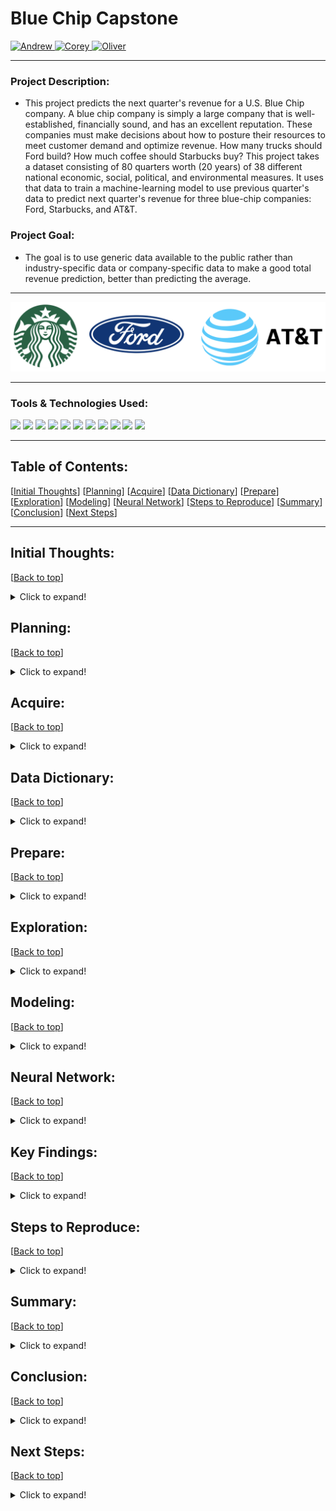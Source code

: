 <!-- #region -->


# Blue Chip Capstone 
<p>
  <a href="https://github.com/Andrew-Casey" target="_blank">
    <img alt="Andrew" src="https://img.shields.io/github/followers/Andrew-Casey?label=Follow_Andrew&style=social" />
  </a> 
  <a href="https://github.com/corey-hermesch" target="_blank">
    <img alt="Corey" src="https://img.shields.io/github/followers/corey-hermesch?label=Follow_Corey&style=social" />
  </a>
  <a href="https://github.com/OKPTaylor" target="_blank">
    <img alt="Oliver" src="https://img.shields.io/github/followers/OKPTaylor?label=Follow_Oliver&style=social" />  
  </a>
</p>

***

### Project Description:
- This project predicts the next quarter's revenue for a U.S. Blue Chip company. A blue chip company is simply a large company that is well-established, financially sound, and has an excellent reputation. These companies must make decisions about how to posture their resources to meet customer demand and optimize revenue. How many trucks should Ford build? How much coffee should Starbucks buy? This project takes a dataset consisting of 80 quarters worth (20 years) of 38 different national economic, social, political, and environmental measures. It uses that data to train a machine-learning model to use previous quarter's data to predict next quarter's revenue for three blue-chip companies: Ford, Starbucks, and AT&T.

### Project Goal:
- The goal is to use generic data available to the public rather than industry-specific data or company-specific data to make a good total revenue prediction, better than predicting the average.
***

![Banner](https://github.com/Project-Apollo-Forecast/Project-Apollo/blob/main/Photos/banner.png)

***

### Tools & Technologies Used: 

![](https://img.shields.io/static/v1?message=Python&logo=python&labelColor=5c5c5c&color=2f5f98&logoColor=white&label=%20)
![](https://img.shields.io/static/v1?message=Pandas&logo=pandas&labelColor=5c5c5c&color=2f5f98&logoColor=white&label=%20)
![](https://img.shields.io/static/v1?message=SciKit-Learn&logo=scikit-learn&labelColor=5c5c5c&color=2f5f98&logoColor=white&label=%20)
![](https://img.shields.io/static/v1?message=SciPy&logo=scipy&labelColor=5c5c5c&color=2f5f98&logoColor=white&label=%20)
![](https://img.shields.io/static/v1?message=NumPy&logo=numpy&labelColor=5c5c5c&color=2f5f98&logoColor=white&label=%20)
![](https://img.shields.io/static/v1?message=MatPlotLib&logo=python&labelColor=5c5c5c&color=2f5f98&logoColor=white&label=%20)
![](https://img.shields.io/static/v1?message=Seaborn&logo=python&labelColor=5c5c5c&color=2f5f98&logoColor=white&label=%20)
![](https://img.shields.io/static/v1?message=Tableau&logo=tableau&labelColor=5c5c5c&color=2f5f98&logoColor=white&label=%20)
![](https://img.shields.io/static/v1?message=Markdown&logo=markdown&labelColor=5c5c5c&color=2f5f98&logoColor=white&label=%20)
![](https://img.shields.io/static/v1?message=GitHub&logo=github&labelColor=5c5c5c&color=2f5f98&logoColor=white&label=%20)
![](https://img.shields.io/badge/TensorFlow-2.6.0-FF6F00?logo=tensorflow)

***
## Table of Contents:
<a name="top"></a>
[[Initial Thoughts](#Initial_Thoughts)]
[[Planning](#Planning)]
[[Acquire](#Acquire)]
[[Data Dictionary](#Data_Dictionary)]
[[Prepare](#Prepare)]
[[Exploration](#Exploration)] 
[[Modeling](#Modeling)]
[[Neural Network](#Neural_Network)]
[[Steps to Reproduce](#Steps_to_Reproduce)]
[[Summary](#Summary)]
[[Conclusion](#Conclusion)]
[[Next Steps](#Next_Steps)]
___


## <a name="Initial_Thoughts"></a>Initial Thoughts: 
[[Back to top](#top)]
    
<details>
  <summary>Click to expand!</summary>

***
    
Our project delves into the fascinating world of interconnectedness, recognizing how various elements across different locations and scenarios influence each other simultaneously. Our primary objective revolves around uncovering influential features hidden within data segments from diverse sectors. These features hold the potential to significantly impact revenue performance.

By gaining a deep understanding of these subtle insights, our aim is to empower decision-makers with advanced knowledge of the external factors that shape their revenues. This newfound awareness equips them to adapt their business strategies proactively, leveraging this valuable information to drive success in their ventures.

With the above in mind, some initial questions we had:
- Are the target variables normally distributed?
- What features are statistically significant to our targets?
- Can the same features work for multiple targets? (Targets tested separately)
- What are the impacts of negative and positive correlating features?

***
    
</details>

## <a name="Planning"></a>Planning: 
[[Back to top](#top)]
    
<details>
  <summary>Click to expand!</summary>

***
    
- Generated a range of innovative ideas for revenue-affecting features through productive brainstorming sessions. 
- Organized tasks using a Kanban board, efficiently tracking their progress under categories like 'Needs to be done', 'Doing', and 'Done'. 
- Collaboratively compiled and maintained a shared knowledge document, ensuring seamless dissemination of new information, ideas, and functions across the team. 
- Set clear milestone due dates and benchmarks (including measures of success), providing a solid foundation for measuring progress and achieving project goals.

***
    
</details>

## <a name="Acquire"></a>Acquire: 
[[Back to top](#top)]
    
<details>
  <summary>Click to expand!</summary>

***
    
During the "Acquire" phase of our project, we collected a rich dataset comprising 38 features meticulously sourced from over 17 distinct websites. Notable among them are:
- Federal Reserve Economic Data (FRED)
- Bureau of Labor & Statistics (BLS)
- Organization for Economic Cooperation and Development (OECD)
    
Bringing all this valuable data together, we created a unified and coherent dataframe. This comprehensive dataframe incorporates data spanning two decades, encompassing 80 quarters. Each row represents one quarter, containing all pertinent revenue figures and associated features. See data dictionary below:

***
    
</details>

## <a name="Data_Dictionary"></a>Data Dictionary: 
[[Back to top](#top)]
    
<details>
  <summary>Click to expand!</summary>

***

| Feature | Definition | Unit of Measurement|
|:--------|:-----------|:---------------|
|Adjusted_revenue| The total quarterly revenue of the target Company in dollars adjusted for inflation| U.S. Dollars, float|
|Year| The year of the data |0000 year format|
|Quarter| The quarter of the data |int 1-4|
|Population|The U.S. population for the quarter|int|
|Median_house_income| The median household income per quarter in dollars| U.S. Dollars, float|
|Federal_fund_rate| The interest rate that U.S. banks pay one another top borrow or loan money overnight|percentage, float|
|Unemp_rate| The unemployment rate, the number of residents without a job and looking for work divided by the total number of residents|percentage, float|
|Home_ownership_rate| Home ownership rate by population|percentage, float|
|Government_spending| Government spending in billions of dollars|U.S. Dollars, float|
|Gdp_deflated| Measures changes in the prices of goods and services produced in the United States|float|
|Cpi_all_items_avg| Measures price change experienced by urban consumers; the average change in price over time of a market basket of consumer goods and services|float|
|Avg_temperature| The avg temperature for the quarter| float, fahrenheit|
|Avg_precipitation| The avg rainfall for the quarter|float, inches|
|Palmer_drought_index| The magnitude of PDSI indicates the severity of the departure from normal soil moisture conditions|float|
|Eci|The Employment Cost Index, is a quarterly measure of the change in the price of labor, defined as compensation per employee hour worked|float|
|Dow|Quarterly Dow Jones Industrial average| float|
|P_election| If it is a presidential election year (1=yes)|int, 0-1|
|Midterm_election| If it is a midterm election year (1=yes)|int, 0-1|
|Violent_crime_rate|Violent crimes (involve force or threat of force) per 100,000 |percentage, float|
|Consumer_confidence_index| An indication of future developments based on households' responses 100+ being a positive outlook|float|
|Case_shiller_index| Benchmark of average single-family home prices in the U.S., calculated monthly based on changes in home prices over the prior three months|float|
|Prime| The prime rate is the interest rate that commercial banks charge creditworthy customers|percentage, float|
|Man_new_order|Motor Vehicles and Parts, Monthly, Seasonally Adjusted|U.S Dollars, float|
|Construction_res|Total amount spent on residential construction| U.S. Dollars, float|
|CLI|The composite leading indicator, designed to provide early signals of turning points in business cycles|float|
|Soy|Soy bean prices| U.S. Dollars, float|
|Misery_index|The measure of economic distress felt by everyday people, due to the risk of (or actual) joblessness combined with an increasing cost of living|float|
|Gas_perc_change| Gas percentage change month over month; 3 month average quarters| percentage, float|
|S_and_p|Standard and Poor's 500 Index of stocks quarterly average|U.S. Dollars, float|
|Gini|The Gini index measures the inequality of individual or households 0 being perfectly unequal and 100 being perfectly equal|0-100, int|
|Hdi| Human development index, a summary composite that measures of a country's health, knowledge and standard of living| float|
|Auto_loan| The auto loan rate| percentage, float|
|Velocity_of_money| The frequency at which one unit of currency is used to purchase domestically produced goods/services| float|
|Loans_and_leases| loans and leases from banks| float|
|Wti|West Texas Intermediate oil, a benchmark for the US oil market| float|
|Brent_oil| Brent crude oil prices per quarter| U.S. Dollars, float|
|Number_of_disaster| The number of FEMA disaster declarations per quarter| int|
|Business_confidence_index| An indication of future developments based on business responses 100+ being positive| float|
|C_e_s_housing|Consumer expenditure survey housing, the total amount spent on housing per family unit per year| U.S. Dollars, float|
|C_e_s_health|Consumer expenditure survey health, the total amount spent on health per family unit per year|U.S. Dollars, float|
|C_e_s_entertainment|Consumer expenditure survey entertainment, the total amount spent on entertainment per family unit per year| U.S. Dollars, float|
|Ease_of_doing_business|A score that benchmark economies regulatory performance measured by Doing Business|0-100, float|
|Wars_started| Number of wars per year| int| 

***
    
</details>

## <a name="Prepare"></a>Prepare: 
[[Back to top](#top)]
    
<details>
  <summary>Click to expand!</summary>


***
    
#### Data Preparation Process:
    
***
    
- Most of the financial data we encountered was relatively clean and had minimal null values.
- The null values we did encounter were mainly due to missing data that did not extend beyond 2020.
    

***
    
#### Handling Missing Values:
    
***
    
- For variables where it made sense, we filled in missing values using a 3-period weighted moving average.

- However, for variables where filling in missing data would be unreliable, we decided to drop those variables.
    
- The below are dropped for statistical insignificance or inability to reliably handle null values. 
    - Variables dropped:
        - Personal Consumption Expenditures
        - Air Quality
        - Happiness Index
        - Flu Season Severity
        - Jobs Added
        - Producer Price Index
        - Household Debt to Income Ratio
        - Air Travel
        - Number of Weddings/Divorces
        - Legal Immigration
        - Inventory to Sales Ratio
        - Business Confidence Index
        - Natural Disasters
        - Wars Started
    
    - Variables with missing values filled
        - Median Household Income
        - Consumer Expenditure Survey (Health)
        - Consumer Expenditure Survey (Housing)
        - Consumer Expenditure Survey (Entertainment)
        - Consumer Confidence Index

    
***
    
#### Adjust Monetary Variables
    
***
    
- We used the CPI method of deflating all of our monetary variables. 
    - The Formula is as follows: 2003 Price x (2023 CPI / 2003 CPI) = 2023 Price
    

    
***    

#### Dataframe Preparation for Exploration:
    
***

1. First, we lagged the revenue back one quarter. This ensured that revenue would be predicting the quarter ahead of it. For instance, 2022 Q4 data would be used to predict 2023 Q1 revenue.

2. Next, we removed the top row, which contained data relevant to predicting Q3 2023. (Unnecessary for this study)

3. After meticulous data analysis, we successfully isolated a single line of crucial data, representing Q1 2023. This significant data was set aside as a separate 1-line dataframe, and it holds the key to predicting Q2 revenue for industry giants like Ford, ATT, and Starbucks. As we progress through the project, we eagerly await the Q2 revenue numbers for Ford and ATT, scheduled for release on 27th and 26th July 2023, respectively. Starbucks, on the other hand, will reveal their information on 1st August 2023. These official figures will serve as our benchmark to verify and validate the accuracy of our predictions.


    
</details>

## <a name="Exploration"></a>Exploration: 
[[Back to top](#top)]
    
<details>
  <summary>Click to expand!</summary>

***

#### Data Split and Model Selection:

***
    
- At the outset, we divided our data into training and test sets following a 75/25 split. As our modeling approach incorporates GridSearch, a traditional train-validate-test division was deemed unnecessary.

***
#### Testing for Normalcy and Statistical Methodology:
***
- To ensure the reliability of our analysis, we applied the Shapiro-Wilks test to examine the normality of our target variables. Notably, none of our targets exhibited a normal distribution. Acknowledging this, we opted for the utilization of appropriate statistical methods suited for non-parametric data.

***    

#### Spearman's Rank Correlation for Continuous Variables:

***
    
- To gauge the relationships between our continuous variables and targets, we employed Spearman's rank correlation test. This rigorous examination allowed us to test each variable for significance concerning each target.

***
    
#### Data-Driven Approach to Feature Selection:
    
***
    
- Remaining unbiased, we allowed the data and statistical tests to guide our feature selection process. Consequently, we prepared three distinct sets of features based on what was statistically significant to each of our targets: Ford, AT&T, and Starbucks.

- By adopting this meticulous approach, we have laid a robust foundation for our predictive modeling and analysis, ensuring the accuracy and relevance of our results.

</details>

## <a name="Modeling"></a>Modeling: 
[[Back to top](#top)]
    
<details>
  <summary>Click to expand!</summary>

***
    
#### Feature Selection with KBest:

***    

To enhance our model's performance, we initially scaled the data and employed the KBest method to identify the most important features for each target:

- After KBest feature selection:
    - Ford: 15 features
    - Starbucks: 19 features
    - AT&T: 13 features

***
    
#### Regression Models and GridSearch:

***    

Subsequently, we employed GridSearch/Cross Validation to explore various hyperparameters for the following regression models using the selected features from the training data:

- LassoLars
- Generalized Linear Model
- Polynomial Regression

If polynomial regression degree = 1 was chosen as the best model, this would be equivalent to Ordinary Least Squares regression.

***
    
#### Model Evaluation:
    
***    

To assess model performance, we measured two key metrics on the training data: Root Mean Squared Error (RMSE) and the coefficient of determination ($R^2$):

- RMSE: The average difference between predicted and actual values.
- $R^2$: Also known as the coefficient of determination. This value represents the percentage of the variance in our target variable that is explained by our independent variables.

***
    
#### Selecting the Best Model:

***    
    
We selected the model that demonstrated the lowest RMSE and the highest $R^2$ values. This top-performing model was then utilized to predict values on our test dataset.

***
    
#### Predicting the Next Quarter:

***    
    
Finally, using the one-line data frame in concert with the best performing model, we made predictions for the next quarter.

</details>

## <a name="Neural_Network"></a>Neural Network: 
[[Back to top](#top)]

<details>
  <summary>Click to expand!</summary>
***

#### Neural Network Modeling and Parameter Selection
    
****
    
To enhance the performance of the neural network modeling (multilayer perceptron model for regression) every variation of the following parameters were used in the training of the Ford, Starbucks, and AT&T models. 
- Parameters tested:
    - Optimizers: rmsprop, adam
    - Learning rates: .001, .01, .1
    - Activations: relu, tanh
    - Neurons: 8, 13, 21
    - All models run through 5000 epochs with 3 layers (1 input, 1 hidden, 1 output).
    
***
    
#### Model Evaluation:
    
***    

To assess model performance, we measured two key metrics on the training data: Root Mean Squared Error (RMSE) and the coefficient of determination ($R^2$):

- RMSE: The average difference between predicted and actual values.
- $R^2$: Also known as the coefficient of determination. This value represents the percentage of the variance in our target variable that is explained by our independent variables.
    
***
    
#### Selecting the Best Model:

***    
    
We selected the model that demonstrated the lowest RMSE and the highest $R^2$ values. This top-performing model was then utilized to predict values on our test dataset.

***
    
#### Predicting the Next Quarter:

***    
    
Finally, using the one-line data frame in concert with the best performing model, we made predictions for the next quarter.


</details>

## <a name="Key_Findings"></a>Key Findings: 
[[Back to top](#top)]
    
<details>
  <summary>Click to expand!</summary>

***
    
#### Non-Normal Distribution of Targets:
    
***
- Our target variables were found to be non-normally distributed, impacting our choice of statistical methods.
    
***
    
#### Starbucks as DOW and S&P 500 Proxy:
    
***    
    
- While not officially designated as a proxy, Starbucks' revenue shows a close alignment with the movement of the DOW and S&P 500, making it a 'de-facto' proxy.
    - A "Dow proxy" or "S&P 500 proxy" typically refers to an investment or financial instrument that closely mimics the performance of the Dow Jones Industrial Average or Standard and Poor's 500. 

*** 
    
#### Impact of AT&T Acquisition:
    
***
    
- In 2005, the merger of SBC (Southwestern Bell Corp.) and AT&T resulted in a noticeable revenue jump from $15.81B to $43.04B between April 2005 and October 2006. This acquisition was not accounted for by our independent features.

***
    
#### Revenue Comparison with Inflation Adjustment:
    
***
    
- While Ford's overall revenue has shown an upward trend since 2003, the picture changes when we account for inflation. Inflation-adjusted revenue reveals a different story, indicating a decline over the years. The most significant decrease occurred during the 2008 financial crisis, where revenue plummeted from 61.8B in Q4 2007 to 34.98B in Q4 2008, resulting in a substantial 26.88B decrease. Despite some recovery, particularly in Q3 2009, with revenue reaching around 49.18B, Ford never fully bounced back from the impact of the Great Recession. Since then, their revenue has remained relatively stable, albeit at a lower level. (All figures presented are in inflation-adjusted dollars.)

***
    
#### Starbucks' Resilience and Recovery:

***
    
- Starbucks demonstrated resilience during COVID and was minimally affected by the 2008 Great Recession.

***    
    
#### Impact of COVID and Great Recession on AT&T:
    
***    
    
- AT&T was heavily impacted by COVID, and the 2008 Great Recession had no significant effect on the company.
    - Unfortunately, AT&T has not fully recovered since COVID.

***
    
#### Ford's Struggle with Recession and COVID:

***
    
- Ford was heavily impacted by the 2008 Great Recession and faced significant challenges during COVID due to supply chain issues. However, Ford is now approaching pre-COVID revenue numbers.

***
    
#### Correlation of Features with Companies:

***
    
- Out of 38 (total features before removing unnecessary columns) :
    - 10 were found to be correlated with all three companies 
    - 6 did not correlate with any of the three.
We used the following combinations for our targets (after KBest feature selection:
    - Ford: 15 features
    - Starbucks: 19 features
    - AT&T: 13 features


***
    
#### Successful Proof of Concept:
    
***
    
- Our approach and methodology have been proven successful in building a prediction model, laying a solid foundation for future work.

</details>

## <a name="Steps_to_Reproduce"></a>Steps to Reproduce: 
[[Back to top](#top)]
    
<details>
  <summary>Click to expand!</summary>


To facilitate easy replication of our analysis, follow these steps:
***
    
#### Clone this repository.

***    

- Read the CSV into a notebook using the following command:
    - df = pd.read_csv("entire_df_ford_starbucks_att_adjusted.csv")

***
    
#### Prepped Data:
    
***
    
- The data is already prepped, so no additional data preparation is required.

***
    
#### Utilize Provided Functions:
    
***
    
- Utilize the functions provided in the wrangle.py, explore.py, and modeling.py files included in the Github repository.
- These functions will assist you in various data wrangling, exploration, and modeling tasks.

***
    
#### Copy Project_Apollo_Final_Notebook:
    
***
    
- Run the Project_Apollo_Final_Notebook.ipynb file to start your analysis.

***    
    
#### Split into Train and Test Datasets:
    
***
    
- Use the split_data() function provided in the explore.py file to split your data into train and test datasets using the 75/25 method.

***    
    
#### Explore the Data:
    
***    
    
- Utilize the functions provided in the explore.py file for data exploration.
- Visualize the data and conduct statistical tests to gain insights into its characteristics.

***    
    
#### Scale and Model the Data:

***
    
- Use the functions from the modeling.py file to scale and model your data.
- Implement appropriate regression techniques to predict the desired outcomes.

***
    
#### Analyze Outputs and Form Conclusions:
    
***
    
- Carefully examine the outputs of your analysis.
- Form conclusions based on the results obtained from the modeling process.

***
    
#### Summarize with Recommendations/Next Steps:

***
    
- Summarize your findings and insights.
- Provide recommendations for further action or possible next steps based on your analysis.

By following these steps and leveraging the provided functions, you can successfully reproduce our analysis and gain valuable insights from the dataset.

</details>

## <a name="Summary"></a>Summary: 
[[Back to top](#top)]
    
<details>
  <summary>Click to expand!</summary>


The goal of this project was to predict revenue for a Blue Chip Company in the next quarter. We explored the potential of economic, socio-economic, and environmental factors in predicting revenue gains and losses. Overall, the project achieved promising results in predicting revenue for Ford, ATT, and Starbucks, showcasing the potential of the selected features and models.

</details>

## <a name="Conclusion"></a>Conclusion: 
[[Back to top](#top)]
    
<details>
  <summary>Click to expand!</summary>

Our project successfully delved into the realm of economic, socio-economic, and environmental factors to predict revenue gains and losses for three major companies: Ford, ATT, and Starbucks. With a meticulous approach to feature selection and testing, we pinpointed crucial variables and developed both classical machine learning (ML) models and a powerful neural network (MLP). These models outperformed baseline predictions, yielding impressive RMSE and R2 values.

For Ford, our ML model projected a slight revenue decrease in Q2 compared to the previous quarter, while the MLP model predicted an increase in Q2 revenues from the preceding quarter. Similarly, both the ML and MLP ATT models showcased promising outcomes, indicating an anticipated revenue growth in Q2 compared to Q1. Additionally, the ML and MLP Starbucks models demonstrated positive results, suggesting a slight revenue increase in Q2 relative to Q1.

It is important to note that all ML models utilized the LassoLars model for predictions, and the neural network employed a specially trained and tailored multilayered perceptron model for each target company.

In conclusion, our project highlights the potential of leveraging diverse factors to predict revenue changes for these prominent companies. Although further refinements and validations are warranted, these results offer valuable insights and open avenues for future analyses and informed decision-making within their respective industries.

</details>

## <a name="Next_Steps"></a>Next Steps: 
[[Back to top](#top)]
    
<details>
  <summary>Click to expand!</summary>


Based on the project findings, we can make the following recommendations and outline potential next steps:

1. Further Refinement and Validation:
   - Validate the models by comparing the predicted revenue with the actual revenue for multiple quarters to ensure consistent performance.
   - Perform additional statistical tests and analysis to validate the relationships between the selected features and revenue changes.
   - Refine the models by incorporating additional relevant variables or exploring different algorithms to improve predictive accuracy.


2. Business Impact and Decision-Making:
   - Evaluate the impact of predicted revenue changes on business operations, financial planning, and resource allocation.
   - Conduct sensitivity analysis to assess the potential outcomes under different revenue scenarios and identify areas that require strategic attention.


3. Continuous Data Collection and Feature Selection:
   - Continuously gather updated data on economic, socio-economic, and environmental factors to capture real-time market dynamics.
   - Refine the feature selection process by exploring new variables that could enhance the models' predictive power.


4. Monitor External Factors:
   - Stay updated on industry trends, regulatory changes, and market conditions that could impact the revenue of Ford, ATT, and Starbucks.
   - Monitor external factors such as consumer behavior, competitor performance, and macroeconomic indicators to capture additional insights for revenue forecasting.


5. Collaboration and Feedback:
   - Engage with domain experts and business stakeholders to gain a deeper understanding of the factors influencing revenue changes and gather valuable insights.


6. Expand to Other Companies:
   - Apply the knowledge gained from this project to predict revenue changes for other companies in the automotive, telecommunications, and food and beverage industries.
   - Adapt and refine the models for different market sectors. 

By following these recommendations and embarking on the suggested next steps, organizations can leverage data-driven revenue predictions to make informed decisions, optimize business strategies, and gain a competitive edge in the market.

7. Account for mergers:
    - ATT was the only company with mergers. We believe our data did not explain this. Also, we believe the model is overfitting based on the models inability to account for those changes. 
    - We need to explore other methods of handling mergers, such as omitting the revenue prior to 2007, or adding in the revenues of the absorbed companies.
***
    
### Click buttons below for investor relations information:
<p>
  <a href="https://investor.starbucks.com/ir-home/default.aspx" target="_blank">
    <button>
      <img alt="Starbucks" src="https://github.com/Project-Apollo-Forecast/Project-Apollo/blob/main/Photos/starbucks.png" width="50" height="50" />
    </button>
  </a> 
  <a href="https://shareholder.ford.com/Investors/Home/default.aspx" target="_blank">
    <button>
      <img alt="Ford" src="https://github.com/Project-Apollo-Forecast/Project-Apollo/blob/main/Photos/ford.png" width="50" height="50" />
    </button>
  </a>
  <a href="https://investors.att.com/" target="_blank">
    <button>
      <img alt="ATT" src="https://github.com/Project-Apollo-Forecast/Project-Apollo/blob/main/Photos/att.png" width="50" height="50" />  
    </button>
  </a>
</p>
    
***
    
</details>





<!-- #endregion -->

```python

```
